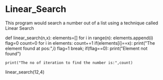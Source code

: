 # Linear_Search
This program would search a number out of a list using a technique called Linear Search



def linear_search(n,x):
    elements=[]
    for i in range(n):
        elements.append(i)
        flag=0
        count=0
    for i in elements:
        count+=1
        if(elements[i]==x):
            print("The element found at pos:",i)
            flag=1
            break;
    if(flag==0):
        print("Element not found")
        
    print("The no of iteration to find the number is:",count)
            
        
linear_search(12,4)        
